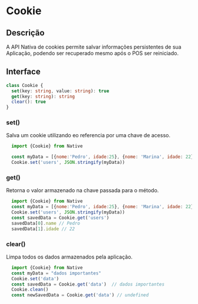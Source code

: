 # Cookie

## Descrição
A API Nativa de cookies permite salvar informações persistentes de sua Aplicação, podendo ser recuperado mesmo após o POS ser reiniciado.

## Interface

```ts
class Cookie {
  set(key: string, value: string): true
  get(key: string): string
  clear(): true
}
```

### set()
Salva um cookie utilizando eo referencia por uma chave de acesso.

```javascript
  import {Cookie} from Native

  const myData = [{nome:'Pedro', idade:25}, {nome: 'Marina', idade: 22}]
  Cookie.set('users', JSON.stringify(myData))
```

### get()
Retorna o valor armazenado na chave passada para o método.

```javascript
  import {Cookie} from Native
  const myData = [{nome:'Pedro', idade:25}, {nome: 'Marina', idade: 22}]
  Cookie.set('users', JSON.stringify(myData))
  const savedData = Cookie.get('users')
  savedData[0].name // Pedro
  savedData[1].idade // 22
```

### clear()
Limpa todos os dados armazenados pela aplicação.

```javascript
  import {Cookie} from Native
  const myData = "dados importantes"
  Cookie.set('data')
  const savedData = Cookie.get('data')  // dados importantes
  Cookie.clean()
  const newSavedData = Cookie.get('data') // undefined
```